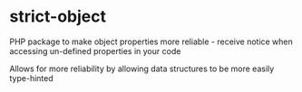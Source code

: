 # strict-object
PHP package to make object properties more reliable - receive notice when accessing un-defined properties in your code

Allows for more reliability by allowing data structures to be more easily type-hinted
